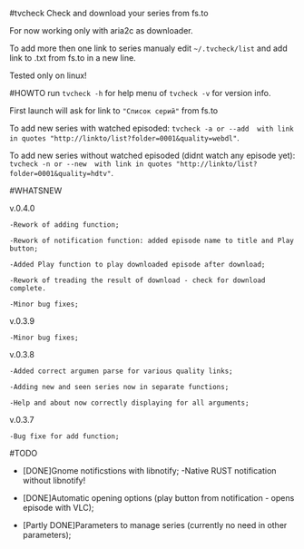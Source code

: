 #tvcheck
Check and download your series from fs.to

For now working only with aria2c as downloader.

To add more then one link to series manualy edit `~/.tvcheck/list` and add link to .txt from fs.to in a new line.

Tested only on linux!

#HOWTO
run `tvcheck -h` for help menu of `tvcheck -v` for version info.

First launch will ask for link to `"Список серий"` from fs.to

To add new series with watched episoded: `tvcheck -a or --add  with link in quotes "http://linkto/list?folder=0001&quality=webdl"`.

To add new series without watched episoded (didnt watch any episode yet): `tvcheck -n or --new  with link in quotes "http://linkto/list?folder=0001&quality=hdtv"`.

#WHATSNEW

v.0.4.0

	-Rework of adding function;

	-Rework of notification function: added episode name to title and Play button;

	-Added Play function to play downloaded episode after download;

	-Rework of treading the result of download - check for download complete.

	-Minor bug fixes;

v.0.3.9

	-Minor bug fixes;

v.0.3.8

	-Added correct argumen parse for various quality links;

	-Adding new and seen series now in separate functions;

	-Help and about now correctly displaying for all arguments;

v.0.3.7
	
	-Bug fixe for add function;

#TODO

- [DONE]Gnome notificstions with libnotify; -Native RUST notification without libnotify!

- [DONE]Automatic opening options (play button from notification - opens episode with VLC);

- [Partly DONE]Parameters to manage series (currently no need in other parameters);
